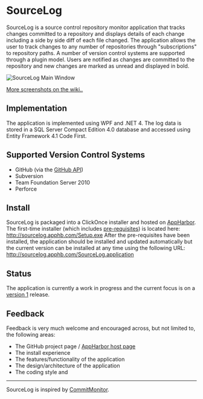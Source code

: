 SourceLog
=========

SourceLog is a source control repository monitor application that tracks changes committed to a repository and displays details of each change including a side by side diff of each file changed.  The application allows the user to track changes to any number of repositories through "subscriptions" to repository paths. A number of version control systems are supported through a plugin model. Users are notified as changes are committed to the repository and new changes are marked as unread and displayed in bold.

![SourceLog Main Window](https://raw.github.com/tomhunter-gh/SourceLog/97a3d47b28e95963cdd332e67c1e2e28a0002e99/Documentation/Images/MainWindow.png "SourceLog Main Window")

[More screenshots on the wiki..](https://github.com/tomhunter-gh/SourceLog/wiki/SourceLog-Screenshots)

Implementation
--------------

The application is implemented using WPF and .NET 4. The log data is stored in a SQL Server Compact Edition 4.0 database and accessed using Entity Framework 4.1 Code First.

Supported Version Control Systems
---------------------------------

+ GitHub (via the [GitHub API](http://developer.github.com/v3/))
+ Subversion
+ Team Foundation Server 2010
+ Perforce

Install
-------

SourceLog is packaged into a ClickOnce installer and hosted on [AppHarbor](https://appharbor.com/).  The first-time installer (which includes [pre-requisites](https://github.com/tomhunter-gh/SourceLog/wiki/Application-pre-requisites)) is located here: http://sourcelog.apphb.com/Setup.exe
After the pre-requisites have been installed, the application should be installed and updated automatically but the current version can be installed at any time using the following URL: http://sourcelog.apphb.com/SourceLog.application

Status
------

The application is currently a work in progress and the current focus is on a [version 1](https://github.com/tomhunter-gh/SourceLog/issues?milestone=1) release. 

Feedback
--------

Feedback is very much welcome and encouraged across, but not limited to, the following areas:

+ The GitHub project page / [AppHarbor host page](http://sourcelog.apphb.com/)
+ The install experience
+ The features/functionality of the application
+ The design/architecture of the application
+ The coding style and 



- - -

SourceLog is inspired by [CommitMonitor](http://tools.tortoisesvn.net/CommitMonitor.html).